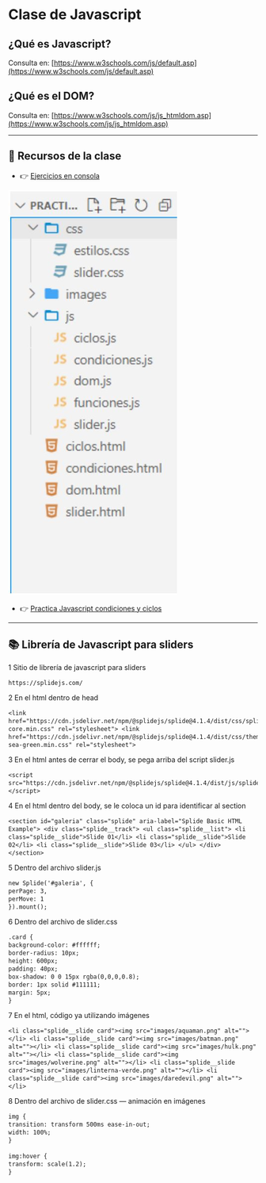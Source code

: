 # Clase de Javascript

## ¿Qué es Javascript?
Consulta en: [https://www.w3schools.com/js/default.asp](https://www.w3schools.com/js/default.asp)

## ¿Qué es el DOM?
Consulta en: [https://www.w3schools.com/js/js_htmldom.asp](https://www.w3schools.com/js/js_htmldom.asp)

---

## 📄 Recursos de la clase

- 👉 [Ejercicios en consola](ejercicios_en_consola.pdf)

[![Estructura de directorio](estructura_directorio.JPG)](docs/estructura_directorio.JPG)

- 👉 [Practica Javascript condiciones y ciclos](guia_practica_cond_ciclos_DOM.pdf)

---

## 📚 Librería de Javascript para sliders
1 Sitio de librería de javascript para sliders
```
https://splidejs.com/
```
2 En el html dentro de head
```
<link href="https://cdn.jsdelivr.net/npm/@splidejs/splide@4.1.4/dist/css/splide-core.min.css" rel="stylesheet"> <link href="https://cdn.jsdelivr.net/npm/@splidejs/splide@4.1.4/dist/css/themes/splide-sea-green.min.css" rel="stylesheet">
```
3 En el html antes de cerrar el body, se pega arriba del script slider.js
```
<script src="https://cdn.jsdelivr.net/npm/@splidejs/splide@4.1.4/dist/js/splide.min.js"></script>
```
4 En el html dentro del body, se le coloca un id para identificar al section
```
<section id="galeria" class="splide" aria-label="Splide Basic HTML Example"> <div class="splide__track"> <ul class="splide__list"> <li class="splide__slide">Slide 01</li> <li class="splide__slide">Slide 02</li> <li class="splide__slide">Slide 03</li> </ul> </div> </section>
```

5 Dentro del archivo slider.js
```
new Splide('#galeria', {
perPage: 3,
perMove: 1
}).mount();
```
6 Dentro del archivo de slider.css
```
.card {
background-color: #ffffff;
border-radius: 10px;
height: 600px;
padding: 40px;
box-shadow: 0 0 15px rgba(0,0,0,0.8);
border: 1px solid #111111;
margin: 5px;
}
```

7 En el html, código ya utilizando imágenes
```
<li class="splide__slide card"><img src="images/aquaman.png" alt=""></li> <li class="splide__slide card"><img src="images/batman.png" alt=""></li> <li class="splide__slide card"><img src="images/hulk.png" alt=""></li> <li class="splide__slide card"><img src="images/wolverine.png" alt=""></li> <li class="splide__slide card"><img src="images/linterna-verde.png" alt=""></li> <li class="splide__slide card"><img src="images/daredevil.png" alt=""></li>
```

8 Dentro del archivo de slider.css — animación en imágenes
```
img {
transition: transform 500ms ease-in-out;
width: 100%;
}

img:hover {
transform: scale(1.2);
}
```



